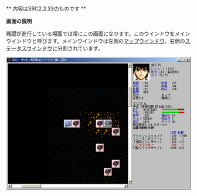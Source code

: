 ** 内容はSRC2.2.33のものです **

**画面の説明**

戦闘が進行している場面では常にこの画面になります。このウインドウをメインウインドウと呼びます。メインウインドウは左側の[マップウインドウ](マップウインドウ.md)、右側の[ステータスウインドウ](ステータスウインドウ.md)に分割されています。

![](../images/bm6.gif)
